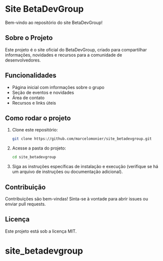 # Site BetaDevGroup

Bem-vindo ao repositório do site BetaDevGroup!

## Sobre o Projeto
Este projeto é o site oficial do BetaDevGroup, criado para compartilhar informações, novidades e recursos para a comunidade de desenvolvedores.

## Funcionalidades
- Página inicial com informações sobre o grupo
- Seção de eventos e novidades
- Área de contato
- Recursos e links úteis

## Como rodar o projeto
1. Clone este repositório:
	```bash
	git clone https://github.com/marcelomonier/site_betadevgroup.git
	```
2. Acesse a pasta do projeto:
	```bash
	cd site_betadevgroup
	```
3. Siga as instruções específicas de instalação e execução (verifique se há um arquivo de instruções ou documentação adicional).

## Contribuição
Contribuições são bem-vindas! Sinta-se à vontade para abrir issues ou enviar pull requests.

## Licença
Este projeto está sob a licença MIT.
# site_betadevgroup
